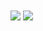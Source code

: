 <img align="center" src="https://github-readme-stats.vercel.app/api?username=Macro303&count_private=true&show_icons=true&theme=dracula" />
<img align="center" src="https://github-readme-stats.vercel.app/api/top-langs?username=Macro303&langs_count=6&layout=compact&theme=dracula" />
<!--<img align="center" src="https://github-readme-stats.vercel.app/api/pin?username=Macro303&repo=Path-of-Taurewa&theme=dracula" />-->
